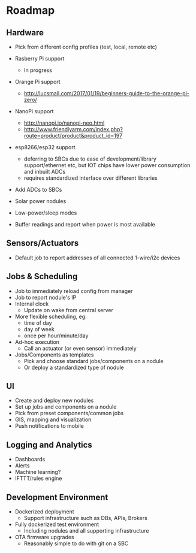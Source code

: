 # Roadmap

## Hardware
- Pick from different config profiles (test, local, remote etc)
- Rasberry Pi support
  - In progress
- Orange Pi support
  - http://lucsmall.com/2017/01/19/beginners-guide-to-the-orange-pi-zero/
- NanoPi support
  - http://nanopi.io/nanopi-neo.html
  - http://www.friendlyarm.com/index.php?route=product/product&product_id=197

- esp8266/esp32 support
  - deferring to SBCs due to ease of development/library support/ethernet etc, but IOT chips have lower power consumption and inbuilt ADCs
  - requires standardized interface over different libraries
- Add ADCs to SBCs
- Solar power nodules
- Low-power/sleep modes
- Buffer readings and report when power is most available

## Sensors/Actuators
- Default job to report addresses of all connected 1-wire/i2c devices


## Jobs & Scheduling
- Job to immediately reload config from manager
- Job to report nodule's IP
- Internal clock
  - Update on wake from central server
- More flexible scheduling, eg:
  - time of day
  - day of week
  - once per hour/minute/day
- Ad-hoc execution
  - Call an actuator (or even sensor) immediately
- Jobs/Components as templates
  - Pick and choose standard jobs/components on a nodule
  - Or deploy a standardized type of nodule

## UI
- Create and deploy new nodules
- Set up jobs and components on a nodule
- Pick from preset components/common jobs
- GIS, mapping and visualization
- Push notifications to mobile

## Logging and Analytics
- Dashboards
- Alerts
- Machine learning?
- IFTTT/rules engine


## Development Environment
- Dockerized deployment
  - Support infrastructure such as DBs, APIs, Brokers
- Fully dockerized test environment
  - Including nodules and all supporting infrastructure
- OTA firmware upgrades
  - Reasonably simple to do with git on a SBC
